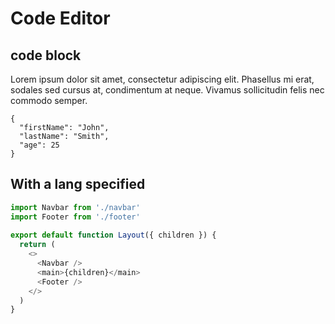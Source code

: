 # Code Editor

## code block

Lorem ipsum dolor sit amet, consectetur adipiscing elit. Phasellus mi erat, sodales sed cursus at, condimentum at neque. Vivamus sollicitudin felis nec commodo semper. 

```
{
  "firstName": "John",
  "lastName": "Smith",
  "age": 25
}
```

## With a lang specified

```javascript
import Navbar from './navbar'
import Footer from './footer'
 
export default function Layout({ children }) {
  return (
    <>
      <Navbar />
      <main>{children}</main>
      <Footer />
    </>
  )
}
```